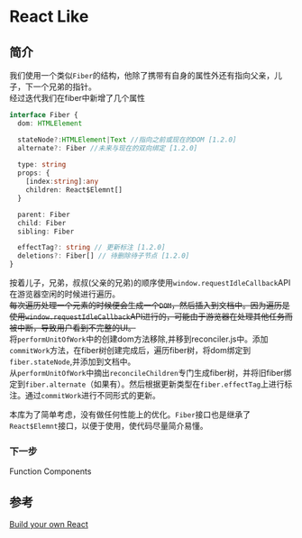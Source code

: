 # React Like

## 简介

我们使用一个类似`Fiber`的结构，他除了携带有自身的属性外还有指向父亲，儿子，下一个兄弟的指针。  
经过迭代我们在fiber中新增了几个属性
``` typescript
interface Fiber {
  dom: HTMLElement

  stateNode?:HTMLElement|Text //指向之前或现在的DOM [1.2.0]
  alternate?: Fiber //未来与现在的双向绑定 [1.2.0]
  
  type: string
  props: {
    [index:string]:any
    children: React$Elemnt[]
  }

  parent: Fiber
  child: Fiber
  sibling: Fiber

  effectTag?: string // 更新标注 [1.2.0]
  deletions?: Fiber[] // 待删除待子节点 [1.2.0]
}
```
按着儿子，兄弟，叔叔(父亲的兄弟)的顺序使用`window.requestIdleCallback`API在游览器空闲的时候进行遍历。  
~~每次遍历处理一个元素的时候便会生成一个`DOM`，然后插入到文档中。因为遍历是使用`window.requestIdleCallback`API进行的，可能由于游览器在处理其他任务而被中断，导致用户看到不完整的UI。~~  
将`performUnitOfWork`中的创建dom方法移除,并移到reconciler.js中。添加`commitWork`方法，在fiber树创建完成后，遍历fiber树，将dom绑定到`fiber.stateNode`,并添加到文档中。  
从`performUnitOfWork`中摘出`reconcileChildren`专门生成fiber树，并将旧fiber绑定到`fiber.alternate`（如果有）。然后根据更新类型在`fiber.effectTag`上进行标注。通过`commitWork`进行不同形式的更新。


本库为了简单考虑，没有做任何性能上的优化。`Fiber`接口也是继承了`React$Elemnt`接口，以便于使用，使代码尽量简介易懂。

### 下一步
Function Components


## 参考
[Build your own React](https://pomb.us/build-your-own-react/)
